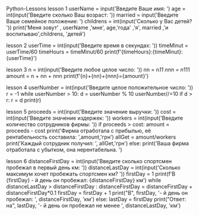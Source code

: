Python-Lessons
lesson 1
userName = input('Введите Ваше имя: ')
age = int(input('Введите сколько Ваш возраст: '))
married = input('Введите Ваше семейное положение: ')
childrens = int(input('Сколько у Вас детей? '))
print('Меня зовут' , userName ,'мне', age,'года' ,'я', married ,'и воспитываю',childrens, 'детей')

lesson 2
userTime = int(input('Введите время в секундах: '))
timeMinut = userTime/60
timeHours = timeMinut/60
print(f'{timeHours}:{timeMinut}:{userTime}')

lesson 3
n = int(input('Введите любое целое число: '))
nn = n*11
nnn = n*111
amount = n + nn + nnn
print(f'{n}+{nn}+{nnn}={amount}')

lesson 4
userNumber = int(input('Введите целое положительное число: '))
r = -1
while userNumber > 10:
    d = userNumber % 10
    userNumber//=10
    if d > r:
        r = d
print(r)

lesson 5
proceeds = int(input('Введите значение выручки: '))
cost = int(input('Введите значение издержек: '))
workers = int(input('Введите количество сотрудников фирмы: '))
if proceeds > cost:
    amount = proceeds - cost
    print('Фирма отработала с прибылью, её рентабельность составила: ',amount,'грн')
    allGet = amount/workers
    print('Каждый сотрудник получил: ', allGet,'грн')
else:
    print('Ваша фирма отработала с убытком, она нерентабельна. ')


lesson 6
distanceFirstDay  = int(input('Введите сколько спортсмен пробежал в первый день км: '))
distanceLastDay = int(input('Сколько максимум хочет пробежать спортсмен км? '))
firstDay = 1
print(f'В {firstDay} - й день он пробежал:  {distanceFirstDay} км')
while distanceLastDay > distanceFirstDay :
    distanceFirstDay = distanceFirstDay + distanceFirstDay*0.1
    firstDay = firstDay + 1
    print("В", firstDay, '- й день он пробежал: ', distanceFirstDay, 'км')
else:
    lastDay = firstDay
    print("Ответ: на", lastDay, '- й день он пробежал не менее ', distanceLastDay, 'км')